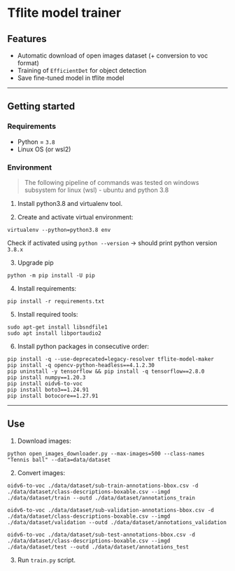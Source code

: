 # Tflite model trainer

## Features

* Automatic download of open images dataset (+ conversion to voc format)
* Training of `EfficientDet` for object detection
* Save fine-tuned model in tflite model

---

## Getting started

### Requirements
* Python = `3.8`
* Linux OS (or wsl2)

### Environment

> The following pipeline of commands was tested on windows subsystem for linux (wsl) - ubuntu and python 3.8


1) Install python3.8 and virtualenv tool.

2) Create and activate virtual environment:

```
virtualenv --python=python3.8 env
```
Check if activated using `python --version` -> should print python version `3.8.x`

3) Upgrade pip

```
python -m pip install -U pip
```

4) Install requirements:

```
pip install -r requirements.txt
```

5) Install required tools:

```
sudo apt-get install libsndfile1
sudo apt install libportaudio2
```

6) Install python packages in consecutive order:

```
pip install -q --use-deprecated=legacy-resolver tflite-model-maker
pip install -q opencv-python-headless==4.1.2.30
pip uninstall -y tensorflow && pip install -q tensorflow==2.8.0
pip install numpy==1.20.3
pip install oidv6-to-voc
pip install boto3==1.24.91
pip install botocore==1.27.91
```

---

## Use

1) Download images:

```
python open_images_downloader.py --max-images=500 --class-names "Tennis ball" --data=data/dataset
```

2) Convert images:

```
oidv6-to-voc ./data/dataset/sub-train-annotations-bbox.csv -d ./data/dataset/class-descriptions-boxable.csv --imgd ./data/dataset/train --outd ./data/dataset/annotations_train

oidv6-to-voc ./data/dataset/sub-validation-annotations-bbox.csv -d ./data/dataset/class-descriptions-boxable.csv --imgd ./data/dataset/validation --outd ./data/dataset/annotations_validation

oidv6-to-voc ./data/dataset/sub-test-annotations-bbox.csv -d ./data/dataset/class-descriptions-boxable.csv --imgd ./data/dataset/test --outd ./data/dataset/annotations_test

```

3) Run `train.py` script.











